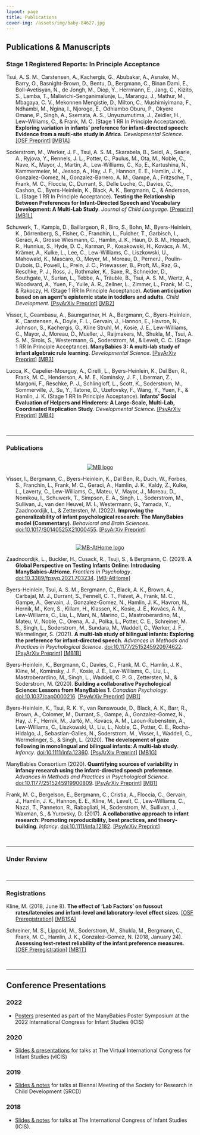 ```yaml
---
layout: page
title: Publications
cover-img: /assets/img/baby-84627.jpg
---
```


<!---
Within a category, organize alphabetically

To fix:
- ad activities spreadsheet
- open external links in new tab? possible work around with kramdown
--->


## Publications & Manuscripts


### Stage 1 Registered Reports: In Principle Acceptance
      
<p style="padding-left: 25px; text-indent: -25px">Tsui, A. S. M., Carstensen, A., Kachergis, G., Abubakar, A., Asnake, M., Barry, O., Basnight-Brown, D., Bentu, D., Bergmann, C., Binan Dami, E., Boll-Avetisyan, N., de Jongh, M., Diop, Y., Herrmann, E., Jang, C., Kizito, S., Lamba, T., Maliwichi-Senganimalunje, L., Marangu, J., Mathur, M., Mbagaya, C. V., Mekonnen Mengistie, D., Milton, C., Mushimiyimana, F., Ndhambi, M., Ngina, I., Njoroge, E., Odhiambo Oburu, P., Okyere Omane, P., Singh, A., Ssemata, A. S., Unyuzumutima, J., Zeidler, H., Lew-Williams, C., & Frank, M. C. (Stage 1 RR In Principle Acceptance). <b>Exploring variation in infants’ preference for infant-directed speech: Evidence from a multi-site study in Africa</b>. <i>Developmental Science</i>. <a href="https://osf.io/fqp4b">[OSF Preprint]</a> <a href="{{site.baseurl}}{% link MB1A.md %}">[MB1A]</a></p>  

<p style="padding-left: 25px; text-indent: -25px">Soderstrom, M., Werker, J. F., Tsui, A. S. M., Skarabela, B., Seidl, A., Searle, A., Ryjova, Y., Rennels, J. L., Potter, C., Paulus, M., Ota, M., Noble, C., Nave, K., Mayor, J., Martin, A., Lew-Williams, C., Ko, E., Kartushina, N., Kammermeier, M., Jessop, A., Hay, J. F., Hannon, E. E., Hamlin, J. K., Gonzalez-Gomez, N., Gonzalez-Barrero, A. M., Gampe, A., Fritzsche, T., Frank, M. C., Floccia, C., Durrant, S., Delle Luche, C., Davies, C., Cashon, C., Byers-Heinlein, K., Black, A. K., Bergmann, C., & Anderson, L. (Stage 1 RR In Principle Acceptance). <b>Testing the Relationship Between Preferences for Infant-Directed Speech and Vocabulary Development: A Multi-Lab Study</b>. <i>Journal of Child Language</i>. <a href="https://docs.google.com/document/d/1CbLIEsJkQUctAW8a0VgW59hNMHGwyzSXkhWSFzlQYFE/edit?usp=sharing">[Preprint]</a> <a href="{{site.baseurl}}{% link MB1L.md %}">[MB1L]</a></p>  

<p style="padding-left: 25px; text-indent: -25px">Schuwerk, T., Kampis, D., Baillargeon, R., Biro, S., Bohn, M., Byers-Heinlein, K., Dörrenberg, S., Fisher, C., Franchin, L., Fulcher, T., Garbisch, I., Geraci, A., Grosse Wiesmann, C., Hamlin, J. K., Haun, D. B. M., Hepach, R., Hunnius, S., Hyde, D. C., Karman, P., Kosakowski, H., Kovács, A. M., Krämer, A., Kulke, L., Lee, C., Lew-Williams, C., Liszkowski, U., Mahowald, K., Mascaro, O., Meyer, M., Moreau, D., PernerJ., Poulin-Dubois, D., Powell, L., Prein, J. C., Priewasser, B., Proft, M., Raz, G., Reschke, P. J., Ross, J., Rothmaler, K., Saxe, R., Schneider, D., Southgate, V., Surian, L., Tebbe, A., Träuble, B., Tsui, A. S. M., Wertz, A., Woodward, A., Yuen, F., Yuile, A. R., Zellner, L., Zimmer, L., Frank, M. C., & Rakoczy, H. (Stage 1 RR In Principle Acceptance). <b>Action anticipation based on an agent's epistemic state in toddlers and adults</b>. <i>Child Development</i>. <a href="https://psyarxiv.com/x4jbm/">[PsyArXiv Preprint]</a> <a href="{{site.baseurl}}{% link MB2.md %}">[MB2]</a></p>

<p style="padding-left: 25px; text-indent: -25px">Visser, I., Geambasu, A., Baumgartner, H. A., Bergmann, C., Byers-Heinlein, K., Carstensen, A., Doyle, F. L., Gervain, J., Hannon, E., Havron, N., Johnson, S., Kachergis, G., Kline Struhl, M., Kosie, J. E., Lew-Williams, C., Mayor, J., Moreau, D., Mueller, J., Raijmakers, M., Shukla, M., Tsui, A. S. M., Sirois, S., Westermann, G., Soderstrom, M., & Levelt, C. C. (Stage 1 RR In Principle Acceptance). <b>ManyBabies 3: A multi-lab study of infant algebraic rule learning</b>. <i>Developmental Science</i>. <a href="https://psyarxiv.com/aex7v/">[PsyArXiv Preprint]</a> <a href="{{site.baseurl}}{% link MB3.md %}">[MB3]</a></p>    

<p style="padding-left: 25px; text-indent: -25px">Lucca, K., Capelier-Mourguy, A., Cirelli, L., Byers-Heinlein, K., Dal Ben, R., Frank, M. C., Henderson, A. M. E., Kominsky, J. F., Liberman, Z., Margoni, F., Reschke, P. J., Schlingloff, L., Scott, K., Soderstrom, M., Sommerville, J., Su, Y., Tatone, D., Uzefovsky, F., Wang, Y., Yuen, F., & Hamlin, J. K. (Stage 1 RR In Principle Acceptance). <b>Infants’ Social Evaluation of Helpers and Hinderers: A Large-Scale, Multi-Lab, Coordinated Replication Study</b>. <i>Developmental Science</i>. <a href="https://psyarxiv.com/qhxkm">[PsyArXiv Preprint]</a> <a href="{{site.baseurl}}{% link MB4.md %}">[MB4]</a></p>  

<br>

***
### Publications

<section>
  <div class="container">
    <div class="row">
      <div class="col-sm-1" align=center>
        <br>
        <a href="{{site.baseurl}}{% link index.md %}" class="image"><img src="/assets/img/avatar-icon-2022.png" alt="MB logo"></a>
      </div>
      <div class="col-sm-11">
        <p style="padding-left: 25px; text-indent: -25px">Visser, I., Bergmann, C., Byers-Heinlein, K., Dal Ben, R., Duch, W., Forbes, S., Franchin, L., Frank, M. C., Geraci, A., Hamlin, J. K., Kaldy, Z., Kulke, L., Laverty, C., Lew-Williams, C., Mateu, V., Mayor, J., Moreau, D., Nomikou, I., Schuwerk, T., Simpson, E. A., Singh, L., Soderstrom, M., Sullivan, J., van den Heuvel, M. I., Westermann, G., Yamada, Y., Zaadnoordijk, L., & Zettersten, M. (2022). 
        <b>Improving the generalizability of infant psychological research: The ManyBabies model (Commentary)</b>. 
        <i>Behavioral and Brain Sciences</i>. 
        <a href="https://doi.org/10.1017/S0140525X21000455">doi:10.1017/S0140525X21000455</a>. 
        <a href="https://psyarxiv.com/8vwbf">[PsyArXiv Preprint]</a></p> 
      </div>
    </div>
  </div>
</section>

<section>
  <div class="container">
    <div class="row">
      <div class="col-sm-1" align=center>
        <br>
        <a href="{{site.baseurl}}{% link MB-AtHome.md %}" class="image"><img src="/assets/img/MBAH_logo.png" alt="MB-AtHome logo"></a>
      </div>
      <div class="col-sm-11">
        <p style="padding-left: 25px; text-indent: -25px">Zaadnoordijk, L., Buckler, H., Cusack, R., Tsuji, S., & Bergmann, C. (2021). 
        <b>A Global Perspective on Testing Infants Online: Introducing ManyBabies-AtHome</b>. 
        <i>Frontiers in Psychology</i>. 
        <a href="https://doi.org/10.3389/fpsyg.2021.703234">doi:10.3389/fpsyg.2021.703234</a>. 
        <a href="{{site.baseurl}}{% link MB1B.md %}">[MB-AtHome]</a></p>   
      </div>
    </div>
  </div>
</section>



<p style="padding-left: 25px; text-indent: -25px">Byers-Heinlein, Tsui, A. S. M., Bergmann, C., Black, A. K., Brown, A., Carbajal,  M. J., Durrant, S., Fennell, C. T., Fiévet, A.,  Frank, M. C., Gampe, A., Gervain, J., Gonzalez-Gomez, N., Hamlin, J. K., Havron, N., Hernik, M., Kerr, S., Killam, H., Klassen, K., Kosie, J. E., Kovács, A. M., Lew-Williams, C., Liu, L., Mani, N., Marino, C., Mastroberardino, M., Mateu, V., Noble, C., Orena, A. J., Polka, L., Potter, C. E., Schreiner, M. S., Singh, L., Soderstrom, M., Sundara, M., Waddell, C., Werker, J. F., Wermelinger, S. (2021). <b>A multi-lab study of bilingual infants: Exploring the preference for infant-directed speech</b>. <i>Advances in Methods and Practices in Psychological Science</i>. <a href="https://doi.org/10.1177/2515245920974622">doi:10.1177/2515245920974622</a>. <a href="https://psyarxiv.com/sqh9d/">[PsyArXiv Preprint]</a> <a href="{{site.baseurl}}{% link MB1B.md %}">[MB1B]</a></p>  

<p style="padding-left: 25px; text-indent: -25px">Byers-Heinlein, K., Bergmann, C., Davies, C., Frank, M. C., Hamlin, J. K., Kline, M., Kominsky, J. F., Kosie, J. E., Lew-Williams, C., Liu, L., Mastroberardino, M., Singh, L., Waddell, C. P. G., Zettersten, M., & Soderstrom, M. (2020). <b>Building a collaborative Psychological Science: Lessons from ManyBabies 1</b>. <i>Canadian Psychology</i>. <a href="https://doi.org/10.1037/cap0000216">doi:10.1037/cap0000216</a>. <a href="https://psyarxiv.com/dmhk2/">[PsyArXiv Preprint]</a> <a href="{{site.baseurl}}{% link MB1.md %}">[MB1]</a></p> 

<p style="padding-left: 25px; text-indent: -25px">Byers-Heinlein, K., Tsui, R. K. Y., van Renswoude, D., Black, A. K., Barr, R., Brown, A., Colomer, M., Durrant, S., Gampe, A., Gonzalez-Gomez, N., Hay, J. F., Hernik, M., Jartó, M., Kovács, A. M., Laoun-Rubenstein, A., Lew-Williams, C., Liszkowski, U., Liu, L., Noble, C., Potter, C. E., Rocha-Hidalgo, J., Sebastian-Galles, N., Soderstrom, M., Visser, I., Waddell, C., Wermelinger, S., & Singh, L. (2020). <b>The development of gaze following in monolingual and bilingual infants: A multi-lab study</b>. <i>Infancy</i>. <a href="https://doi.org/10.1111/infa.12360">doi:10.1111/infa.12360</a>. <a href="https://doi.org/10.31234/osf.io/sgfhv">[PsyArXiv Preprint]</a> <a href="{{site.baseurl}}{% link MB1G.md %}">[MB1G]</a></p> 

<p style="padding-left: 25px; text-indent: -25px">ManyBabies Consortium (2020). <b>Quantifying sources of variability in infancy research using the infant-directed speech preference</b>. <i>Advances in Methods and Practices in Psychological Science</i>. <a href="https://doi.org/10.1177/2515245919900809">doi:10.1177/2515245919900809</a>. <a href="https://psyarxiv.com/s98ab">[PsyArXiv Preprint]</a> <a href="{{site.baseurl}}{% link MB1.md %}">[MB1]</a></p> 

<p style="padding-left: 25px; text-indent: -25px">Frank, M. C., Bergelson, E., Bergmann, C., Cristia, A., Floccia, C., Gervain, J., Hamlin, J. K., Hannon, E. E., Kline, M., Levelt, C., Lew-Williams, C., Nazzi, T., Panneton, R., Rabagliati, H., Soderstrom, M., Sullivan, J., Waxman, S., & Yurovsky, D. (2017). <b>A collaborative approach to infant research: Promoting reproducibility, best practices, and theory-building</b>. <i>Infancy</i>. <a href="https://doi.org/10.1111/infa.12182">doi:10.1111/infa.12182</a>. <a href="https://osf.io/27b43/">[PsyArXiv Preprint]</a></p> 

<br>

***
### Under Review

<br>

***
### Registrations

<p style="padding-left: 25px; text-indent: -25px">Kline, M. (2018, June 8). <b>The effect of ‘Lab Factors’ on fussout rates/latencies and infant-level and laboratory-level effect sizes</b>. <a href="https://osf.io/puxbg/">[OSF Preregistration]</a> <a href="{{site.baseurl}}{% link MB1SA.md %}">[MB1SA]</a></p> 

<p style="padding-left: 25px; text-indent: -25px">Schreiner, M. S., Lippold, M., Soderstrom, M., Shukla, M., Bergmann, C., Frank, M. C., Hamlin, J. K., Gonzalez-Gomez, N. (2018, January 24). <b>Assessing test-retest reliability of the infant preference measures</b>. <a href="https://osf.io/v5f8t">[OSF Preregistration]</a> <a href="{{site.baseurl}}{% link MB1T.md %}">[MB1T]</a></p>

<br>

***
## Conference Presentations

### 2022
* [Posters](https://osf.io/c4m3e/) presented as part of the ManyBabies Poster Symposium at the 2022 International Congress for Infant Studies (ICIS)

### 2020

* [Slides & presentations](https://osf.io/t2wgc/) for talks at The Virtual International Congress for Infant Studies (vICIS)

### 2019

* [Slides & notes](https://osf.io/4p9dt/) for talks at Biennal Meeting of the Society for Research in Child Development (SRCD)

### 2018

* [Slides & notes](https://osf.io/5kb3w/) for talks at The International Congress of Infant Studies (ICIS).

